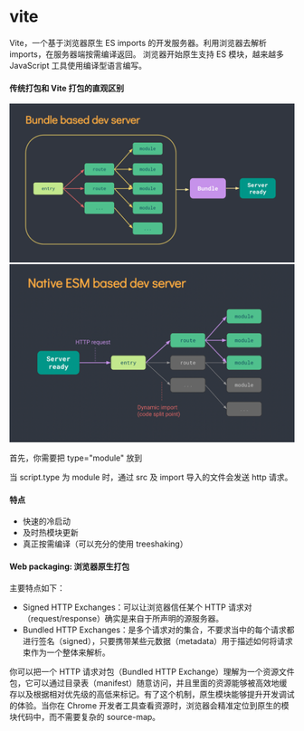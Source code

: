 # vite

Vite，一个基于浏览器原生 ES imports 的开发服务器。利用浏览器去解析 imports，在服务器端按需编译返回。
浏览器开始原生支持 ES 模块，越来越多 JavaScript 工具使用编译型语言编写。

#### 传统打包和 Vite 打包的直观区别

![blockchain](./images/bundler.png '区块链')
![blockchain](./images/esm.png '区块链')


首先，你需要把 type="module" 放到 <script> 标签中, 来声明这个脚本是一个模块:
  <script type="module" src="main.js"></script>

当 script.type 为 module 时，通过 src 及 import 导入的文件会发送 http 请求。

#### 特点

- 快速的冷启动
- 及时热模块更新
- 真正按需编译（可以充分的使用 treeshaking）

#### Web packaging: 浏览器原生打包

主要特点如下：

- Signed HTTP Exchanges：可以让浏览器信任某个 HTTP 请求对（request/response）确实是来自于所声明的源服务器。
- Bundled HTTP Exchanges：是多个请求对的集合，不要求当中的每个请求都进行签名（signed），只要携带某些元数据（metadata）用于描述如何将请求束作为一个整体来解析。

你可以把一个 HTTP 请求对包（Bundled HTTP Exchange）理解为一个资源文件包，它可以通过目录表（manifest）随意访问，并且里面的资源能够被高效地缓存以及根据相对优先级的高低来标记。有了这个机制，原生模块能够提升开发调试的体验。当你在 Chrome 开发者工具查看资源时，浏览器会精准定位到原生的模块代码中，而不需要复杂的 source-map。
